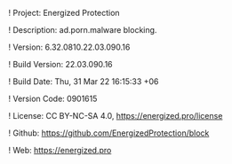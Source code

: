 ! Project: Energized Protection

! Description: ad.porn.malware blocking.

! Version: 6.32.0810.22.03.090.16

! Build Version: 22.03.090.16

! Build Date: Thu, 31 Mar 22 16:15:33 +06

! Version Code: 0901615

! License: CC BY-NC-SA 4.0, https://energized.pro/license

! Github: https://github.com/EnergizedProtection/block

! Web: https://energized.pro

